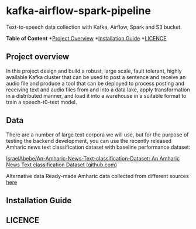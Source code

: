 # kafka-airflow-spark-pipeline
Text-to-speech data collection with Kafka, Airflow, Spark and S3 bucket.

**Table of Content**
*[Project Overview](#project-overview)
*[Installation Guide](#installation-guide)
*[LICENCE](#licence)

## Project overview

In this project design and build a robust, large scale, fault tolerant, highly available Kafka cluster that can be used to post a sentence and receive an audio file and produce a tool that can be deployed to process posting and receiving text and audio files from and into a data lake, apply transformation in a distributed manner, and load it into a warehouse in a suitable format to train a speech-t0-text model.  

## Data 

There are a number of large text corpora we will use, but for the purpose of testing the backend development, you can use the recently released Amharic news text classification dataset with baseline performance dataset:   

[IsraelAbebe/An-Amharic-News-Text-classification-Dataset: An Amharic News Text classification Dataset (github.com)](https://github.com/IsraelAbebe/An-Amharic-News-Text-classification-Dataset)

Alternative data Ready-made Amharic data collected from different sources  [here](https://drive.google.com/file/d/1_YLX27TdACjIF1iu8e3t-kkTb1qBlLkO/view)

## Installation Guide

## LICENCE
